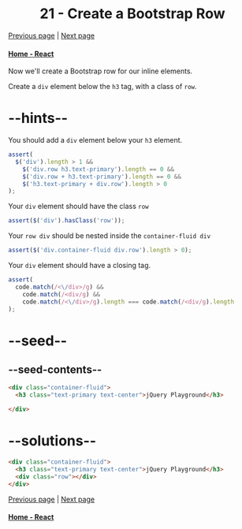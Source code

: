 # <center>21 - Create a Bootstrap Row</center>

[Previous page](20-house-our-page-within-a-bootstrap-container-fluid-div.md) | [Next page](22-split-your-bootstrap-row.md)

#### [Home - React](./README.md)



Now we'll create a Bootstrap row for our inline elements.

Create a `div` element below the `h3` tag, with a class of `row`.

# --hints--

You should add a `div` element below your `h3` element.

```js
assert(
  $('div').length > 1 &&
    $('div.row h3.text-primary').length == 0 &&
    $('div.row + h3.text-primary').length == 0 &&
    $('h3.text-primary + div.row').length > 0
);
```

Your `div` element should have the class `row`

```js
assert($('div').hasClass('row'));
```

Your `row div` should be nested inside the `container-fluid div`

```js
assert($('div.container-fluid div.row').length > 0);
```

Your `div` element should have a closing tag.

```js
assert(
  code.match(/<\/div>/g) &&
    code.match(/<div/g) &&
    code.match(/<\/div>/g).length === code.match(/<div/g).length
);
```

# --seed--

## --seed-contents--

```html
<div class="container-fluid">
  <h3 class="text-primary text-center">jQuery Playground</h3>

</div>
```

# --solutions--

```html
<div class="container-fluid">
  <h3 class="text-primary text-center">jQuery Playground</h3>
  <div class="row"></div>
</div>
```



[Previous page](20-house-our-page-within-a-bootstrap-container-fluid-div.md) | [Next page](22-split-your-bootstrap-row.md)

#### [Home - React](./README.md)